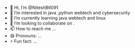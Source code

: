 - 👋 Hi, I’m @NiteshB6091
- 👀 I’m interested in java ,python webtech and cybersecurity
- 🌱 I’m currently learning java webtech and linux
- 💞️ I’m looking to collaborate on .
- 📫 How to reach me ...
- 😄 Pronouns: ...
- ⚡ Fun fact: ...

<!---
NiteshB6091/NiteshB6091 is a ✨ special ✨ repository because its `README.md` (this file) appears on your GitHub profile.
You can click the Preview link to take a look at your changes.
--->
